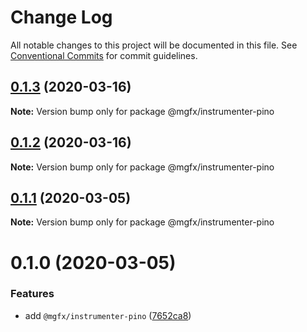 # Change Log

All notable changes to this project will be documented in this file.
See [Conventional Commits](https://conventionalcommits.org) for commit guidelines.

## [0.1.3](https://github.com/ai-labs-team/mgFx/compare/@mgfx/instrumenter-pino@0.1.2...@mgfx/instrumenter-pino@0.1.3) (2020-03-16)

**Note:** Version bump only for package @mgfx/instrumenter-pino





## [0.1.2](https://github.com/ai-labs-team/mgFx/compare/@mgfx/instrumenter-pino@0.1.1...@mgfx/instrumenter-pino@0.1.2) (2020-03-16)

**Note:** Version bump only for package @mgfx/instrumenter-pino





## [0.1.1](https://github.com/ai-labs-team/mgFx/compare/@mgfx/instrumenter-pino@0.1.0...@mgfx/instrumenter-pino@0.1.1) (2020-03-05)

**Note:** Version bump only for package @mgfx/instrumenter-pino





# 0.1.0 (2020-03-05)


### Features

* add `@mgfx/instrumenter-pino` ([7652ca8](https://github.com/ai-labs-team/mgFx/commit/7652ca8))
